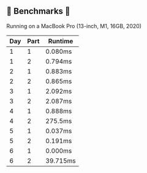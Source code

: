 ## 🔨 Benchmarks 🔨

Running on a MacBook Pro (13-inch, M1, 16GB, 2020)

| Day | Part | Runtime |
|-----|------|---------|
|  1  |  1   | 0.080ms |
|  1  |  2   | 0.794ms |
|  2  |  1   | 0.883ms |
|  2  |  2   | 0.865ms |
|  3  |  1   | 2.092ms |
|  3  |  2   | 2.087ms |
|  4  |  1   | 0.888ms |
|  4  |  2   | 275.5ms |
|  5  |  1   | 0.037ms |
|  5  |  2   | 0.191ms |
|  6  |  1   | 0.000ms |
|  6  |  2   | 39.715ms |